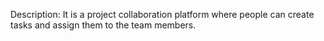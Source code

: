 ‭Description: It is a project collaboration platform where people can create tasks and assign them‬
‭to the team members.‬
